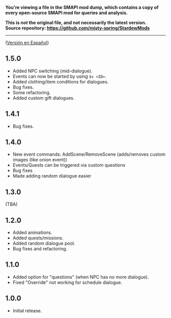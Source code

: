 **You're viewing a file in the SMAPI mod dump, which contains a copy of every open-source SMAPI mod
for queries and analysis.**

**This is _not_ the original file, and not necessarily the latest version.**  
**Source repository: https://github.com/misty-spring/StardewMods**

----

([Versión en Español](https://github.com/misty-spring/DynamicDialogues/blob/main/docs/CHANGELOG-es.md))

## 1.5.0
- Added NPC switching (mid-dialogue).
- Events can now be started by using `$v <ID>`.
- Added clothing/item conditions for dialogues.
- Bug fixes.
- Some refactoring.
- Added custom gift dialogues.

## 1.4.1
- Bug fixes.

## 1.4.0
- New event commands: AddScene/RemoveScene (adds/removes custom images (like onion event))
- Events/Quests can be triggered via custom questions
- Bug fixes
- Made adding random dialogue easier

## 1.3.0
(TBA)

## 1.2.0
- Added animations.
- Added quests/missions.
- Added random dialogue pool.
- Bug fixes and refactoring.

## 1.1.0
- Added option for "questions" (when NPC has no more dialogue).
- Fixed "Override" not working for schedule dialogue.

## 1.0.0
- Initial release.
